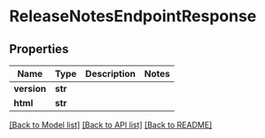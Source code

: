 # ReleaseNotesEndpointResponse

## Properties

Name | Type | Description | Notes
------------ | ------------- | ------------- | -------------
**version** | **str** |  | 
**html** | **str** |  | 

[[Back to Model list]](../#documentation-for-models) [[Back to API list]](../#documentation-for-api-endpoints) [[Back to README]](../)


